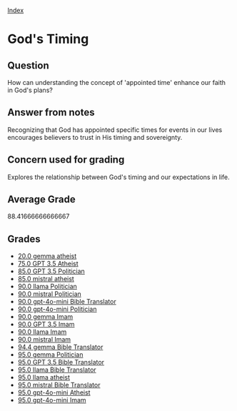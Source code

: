 
[Index](../../index.md)
# God's Timing
## Question
How can understanding the concept of 'appointed time' enhance our faith in God's plans?

## Answer from notes
Recognizing that God has appointed specific times for events in our lives encourages believers to trust in His timing and sovereignty.

## Concern used for grading
Explores the relationship between God's timing and our expectations in life.

## Average Grade
88.41666666666667

## Grades
 * [20.0 gemma atheist](../answers/gemma_atheist/God's_Timing.md)
 * [75.0 GPT 3.5 Atheist](../answers/GPT_3.5_Atheist/God's_Timing.md)
 * [85.0 GPT 3.5 Politician](../answers/GPT_3.5_Politician/God's_Timing.md)
 * [85.0 mistral atheist](../answers/mistral_atheist/God's_Timing.md)
 * [90.0 llama Politician](../answers/llama_Politician/God's_Timing.md)
 * [90.0 mistral Politician](../answers/mistral_Politician/God's_Timing.md)
 * [90.0 gpt-4o-mini Bible Translator](../answers/gpt-4o-mini_Bible_Translator/God's_Timing.md)
 * [90.0 gpt-4o-mini Politician](../answers/gpt-4o-mini_Politician/God's_Timing.md)
 * [90.0 gemma Imam](../answers/gemma_Imam/God's_Timing.md)
 * [90.0 GPT 3.5 Imam](../answers/GPT_3.5_Imam/God's_Timing.md)
 * [90.0 llama Imam](../answers/llama_Imam/God's_Timing.md)
 * [90.0 mistral Imam](../answers/mistral_Imam/God's_Timing.md)
 * [94.4 gemma Bible Translator](../answers/gemma_Bible_Translator/God's_Timing.md)
 * [95.0 gemma Politician](../answers/gemma_Politician/God's_Timing.md)
 * [95.0 GPT 3.5 Bible Translator](../answers/GPT_3.5_Bible_Translator/God's_Timing.md)
 * [95.0 llama Bible Translator](../answers/llama_Bible_Translator/God's_Timing.md)
 * [95.0 llama atheist](../answers/llama_atheist/God's_Timing.md)
 * [95.0 mistral Bible Translator](../answers/mistral_Bible_Translator/God's_Timing.md)
 * [95.0 gpt-4o-mini Atheist](../answers/gpt-4o-mini_Atheist/God's_Timing.md)
 * [95.0 gpt-4o-mini Imam](../answers/gpt-4o-mini_Imam/God's_Timing.md)
